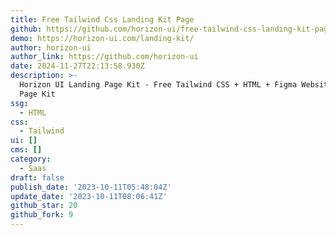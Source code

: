 ```yaml
---
title: Free Tailwind Css Landing Kit Page
github: https://github.com/horizon-ui/free-tailwind-css-landing-kit-page
demo: https://horizon-ui.com/landing-kit/
author: horizon-ui
author_link: https://github.com/horizon-ui
date: 2024-11-27T22:13:58.930Z
description: >-
  Horizon UI Landing Page Kit - Free Tailwind CSS + HTML + Figma Website Landing
  Page Kit
ssg:
  - HTML
css:
  - Tailwind
ui: []
cms: []
category:
  - Saas
draft: false
publish_date: '2023-10-11T05:48:04Z'
update_date: '2023-10-11T08:06:41Z'
github_star: 20
github_fork: 9
---
```

